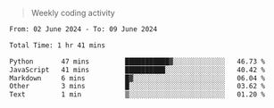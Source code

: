 > Weekly coding activity
<!--START_SECTION:waka-->

```txt
From: 02 June 2024 - To: 09 June 2024

Total Time: 1 hr 41 mins

Python       47 mins         ███████████▓░░░░░░░░░░░░░   46.73 %
JavaScript   41 mins         ██████████░░░░░░░░░░░░░░░   40.42 %
Markdown     6 mins          █▓░░░░░░░░░░░░░░░░░░░░░░░   06.04 %
Other        3 mins          █░░░░░░░░░░░░░░░░░░░░░░░░   03.62 %
Text         1 min           ▒░░░░░░░░░░░░░░░░░░░░░░░░   01.20 %
```

<!--END_SECTION:waka-->
